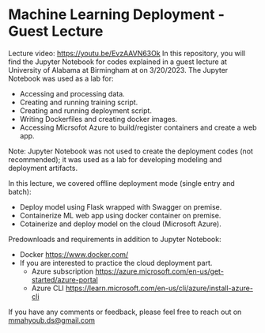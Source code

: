 # Machine Learning Deployment - Guest Lecture 
Lecture video: https://youtu.be/EvzAAVN63Ok 
In this repository, you will find the Jupyter Notebook for codes explained in a guest lecture at University of Alabama at Birmingham at  on 3/20/2023. The Jupyter Notebook was used as a lab for:
- Accessing and processing data.
- Creating and running training script.
- Creating and running deployment script.
- Writing Dockerfiles and creating docker images.
- Accessing Micrsofot Azure to build/register containers and create a web app.

Note: Jupyter Notebook was not used to create the deployment codes (not recommended); it was used as a lab for developing modeling and deployment artifacts. 

In this lecture, we covered offline deployment mode (single entry and batch):
  - Deploy model using Flask wrapped with Swagger on premise.
  - Containerize ML web app using docker container on premise. 
  - Cotainerize and deploy model on the cloud (Microsoft Azure). 

Predownloads and requirements in addition to Jupyter Notebook:
- Docker https://www.docker.com/
- If you are interested to practice the cloud deployment part.
  - Azure subscription https://azure.microsoft.com/en-us/get-started/azure-portal
  - Azure CLI  https://learn.microsoft.com/en-us/cli/azure/install-azure-cli 

If you have any comments or feedback, please feel free to reach out on mmahyoub.ds@gmail.com
